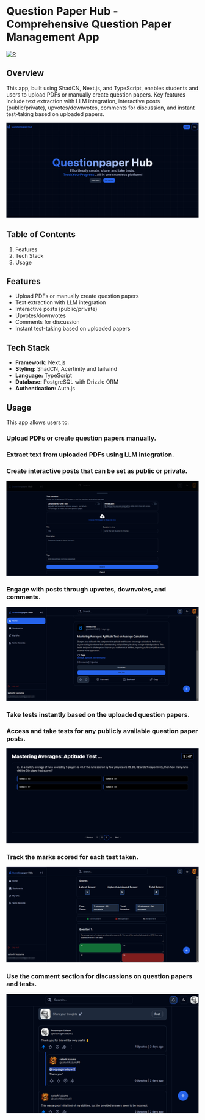 # Question Paper Hub - Comprehensive Question Paper Management App
[![R](https://img.shields.io/badge/%20WEB%20LINK-blue?style=for-the-badge)](https://questionpaper-hub.vercel.app/)
## Overview

This app, built using ShadCN, Next.js, and TypeScript, enables students and users to upload PDFs or manually create question papers. Key features include text extraction with LLM integration, interactive posts (public/private), upvotes/downvotes, comments for discussion, and instant test-taking based on uploaded papers.

![image](https://github.com/roopsagar-k/QuestionpaperHub/blob/master/public/landingpage-dark.png)

## Table of Contents

1. Features
2. Tech Stack
3. Usage

## Features

- Upload PDFs or manually create question papers
- Text extraction with LLM integration
- Interactive posts (public/private)
- Upvotes/downvotes
- Comments for discussion
- Instant test-taking based on uploaded papers

## Tech Stack

- **Framework:** Next.js
- **Styling:** ShadCN, Acertinity and tailwind
- **Language:** TypeScript
- **Database:** PostgreSQL with Drizzle ORM
- **Authentication:** Auth.js

## Usage
This app allows users to:

### Upload PDFs or create question papers manually.
### Extract text from uploaded PDFs using LLM integration.
### Create interactive posts that can be set as public or private.
  ![image](https://github.com/roopsagar-k/QuestionpaperHub/blob/master/public/drawer.png)
### Engage with posts through upvotes, downvotes, and comments.
  ![image](https://github.com/roopsagar-k/QuestionpaperHub/blob/master/public/homePage.png)
### Take tests instantly based on the uploaded question papers.
### Access and take tests for any publicly available question paper posts.
  ![image](https://github.com/roopsagar-k/QuestionpaperHub/blob/master/public/test-page.png)
### Track the marks scored for each test taken.
  ![image](https://github.com/roopsagar-k/QuestionpaperHub/blob/master/public/records.png)
### Use the comment section for discussions on question papers and tests.
  ![image](https://github.com/roopsagar-k/QuestionpaperHub/blob/master/public/comment-section.png)




